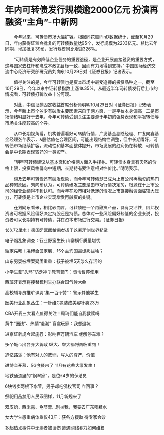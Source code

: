 # 年内可转债发行规模逾2000亿元 扮演再融资“主角”-中新网

　　今年以来，可转债市场大幅扩容。根据同花顺iFinD数据统计，截至10月29日，年内获得证监会批复的可转债数量达95个，发行规模为2203亿元。相比去年同期，增加批复39家，发行规模同比增加326%。

　　“可转债是有效降低企业债务的重要途径，是企业开展直接融资的重要方式，这与国家去杠杆和降成本政策目标一致，因而有力地得到支持。” 中国国际经济交流中心经济研究部研究员刘向东10月29日对《证券日报》记者表示。

　　值得关注的是，今年可转债也是资本市场中最受追捧的投资品种之一。截至10月29日，今年以来中证转债指数上涨19.35%。从最近半年可转债发行后上市的情况看，可转债打新收益十分可观。

　　对此，中信证券固定收益首席分析师明明10月29日对《证券日报》记者表示，今年新上市个券少有破发主要因素来自于两方面，一是平价本身偏高，二是市场情绪明显好于去年。今年可转债受到关注主要源于年初的强势表现和平银转债等市场关注度较高的个券。

　　从中长期视角看，机构普遍看好可转债行情，广发基金副总经理、广发聚鑫基金经理张芊表示，A股估值在合理区间，可能出现结构性调整，但中长期看好，可转债市场继续扩容，流动性和基本面整体提升，市场发展的红利仍在释放，可转债会是中长期表现较好的一类资产。

　　“明年可转债建议从基本面和价格两方面入手择券。可转债本身具有天然的价格上限，投资风格偏向中短期，长期持有要注意相对性价比。”明明表示。

　　谈及去年可转债还有破发现象，而今年可转债却已成为上市公司再融资的热门品种的原因。刘向东认为，可转债破发主要是由市场行情决定的，根源在于上市公司的经营业绩得不到认可。而今年在股市相对低迷的情况上市直接融资面临较大压力，可转债是上市企业实现增发再融资的关键。

　　在刘向东看来，相比较而言，可转债是一个再融资产品，具有灵活性，因此投资者可根据风险偏好决定持股还是持债。总体对一些风险偏好较低的企业来说，投资者可以长期持有可转债，并在资本市场进行交易。（证券日报）

长3.72厘米！德国牙医因给患者拔了这颗牙创世界纪录

电子烟乱象调查：行业野蛮生长 山寨横行质量堪忧

独家先睹！进博会国家展，15个主宾国最想秀些啥？  

山东男婴被埋案疑团重重：孩子被埋5天怎么存活的

小学生戴“头环”防走神？教育部门：责令暂停使用

西班牙表示将接替智利举办联合国气候大会

高校辅导员推旷课罚“集一百个赞”：警示其他学生

医美行业乱象丛生：一针维C包装成美容针卖23万

CBA开赛三大看点值得关注！周琦们能自我救赎吗

黄牛“圈钱”、热情“退潮” 盲盒玩家：我想退坑

进京证新规今起施行：影响百万辆汽车 缓解停车难？

多个城市出台养犬新政 纵犬、虐犬都将面临重罚！

追忆路遥：他有对人的悲悯，写人的尊严、价值

进博会开幕、5G套餐来了 11月有这些大事发生！

地铁通道里的“钢琴家”，是位64岁的保洁员

6块钱卖两根下水管，男子却吃侵权官司 咋回事？

祭祀用品禁用人民币图样，11月新规来了

双皮奶、西米露、龟苓膏…别拦我，我要去广东喝糖水

女大学生患重病体重仅43斤：获各方援助 待专家会诊

多起热点事件中无辜者被误伤 遭遇网络暴力如何维权
